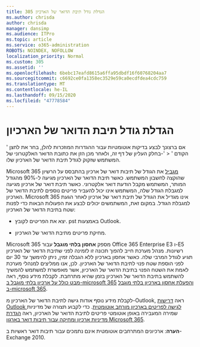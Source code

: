 ```yaml
---
title: 305 הגדלת גודל תיבת הדואר של הארכיון
ms.author: chrisda
author: chrisda
manager: dansimp
ms.audience: ITPro
ms.topic: article
ms.service: o365-administration
ROBOTS: NOINDEX, NOFOLLOW
localization_priority: Normal
ms.custom: 305
ms.assetid: ''
ms.openlocfilehash: 6bebc17eafd8615a6ffa95dbdf16f60768204aa7
ms.sourcegitcommit: c6692ce0fa1358ec3529e59ca0ecdfdea4cdc759
ms.translationtype: MT
ms.contentlocale: he-IL
ms.lasthandoff: 09/15/2020
ms.locfileid: "47778584"
---
```

# <a name="increase-the-archive-mailbox-size"></a>הגדלת גודל תיבת הדואר של הארכיון


אם ברצונך לבצע בדיקות אוטומטיות עבור ההגדרות המוזכרות להלן, בחר את לחצן ' הקודם ' < '-בחלק העליון של דף זה, ולאחר מכן הזן את כתובת הדואר האלקטרוני של המשתמש שזקוק לגודל תיבת הדואר של הארכיון שלו.

Microsoft 365 [מגביל](https://docs.microsoft.com/office365/servicedescriptions/exchange-online-service-description/exchange-online-limits#mailbox-storage-limits) את הגודל של תיבות דואר של ארכיון בהתבסס על הרשיון שהוקצה לחשבון המשתמש. כאשר תיבת הדואר של הארכיון מגיעה ל-90% מהגודל המותר, המשתמש מקבל הודעת דואר אלקטרוני. כאשר תיבת דואר של ארכיון מגיעה למגבלת הגודל שלה, המשתמש אינו יכול להעביר פריטים נוספים לתיבת הדואר של הארכיון. Microsoft 365 אינו מגדיל את הגודל של תיבת דואר של ארכיון לאחר הגעת למגבלת הגודל. במקום זאת, המשתמשים יכולים לבצע את הפעולות הבאות כדי לפנות שטח בתיבת הדואר של הארכיון:

- יצא את הפריטים לקובץ. pst באמצעות Outlook.

- מחיקת פריטים מתיבת הדואר של הארכיון.

Microsoft 365 מספק **אחסון בלתי מוגבל** עבור Office 365 Enterprise E3 ו-E5 רשיונות. מנהל מערכת חייב להפוך תכונה זו לזמינה לפני שתיבת הדואר של הארכיון תגיע לגודל המרבי שלה. כאשר אחסון בארכיון ללא הגבלה זמין, ניתן להימשך עד 30 יום לפני הוספת שטח פנוי לתיבת הדואר של הארכיון. לכן, אנו ממליצים למנהלי מערכת לאמת את השטח הפנוי בתיבת הדואר של הארכיון, אשר מאפשרת למשתמש להמשיך להשתמש בתיבת הדואר של הארכיון בזמן שהיא מתרחבת. לקבלת מידע נוסף, ראה [מבט כולל על ארכיון בלתי מוגבל ב-microsoft 365](https://docs.microsoft.com/microsoft-365/compliance/unlimited-archiving) [והפעלת אחסון בארכיון בלתי מוגבל ב-microsoft 365](https://docs.microsoft.com/microsoft-365/compliance/enable-unlimited-archiving).

לקבלת מידע נוסף אודות גישה לתיבת הדואר של הארכיון מ-Outlook, ראה [דרישות Outlook לגישה לפריטים בארכיון מורחב אוטומטית](https://docs.microsoft.com/microsoft-365/compliance/unlimited-archiving#outlook-requirements-for-accessing-items-in-an-auto-expanded-archive). כדי לקבוע תצורה של מדיניות שמירה המעבירה באופן אוטומטי פריטים לתיבת הדואר של הארכיון, ראה [הגדרת מדיניות ארכיון ומחיקה עבור תיבות דואר בארגון Microsoft 365](https://docs.microsoft.com/microsoft-365/compliance/set-up-an-archive-and-deletion-policy-for-mailboxes).

**הערה**: ארכיונים המתרחבים אוטומטית אינם נתמכים עבור תיבות דואר ראשיות ב-Exchange 2010.
